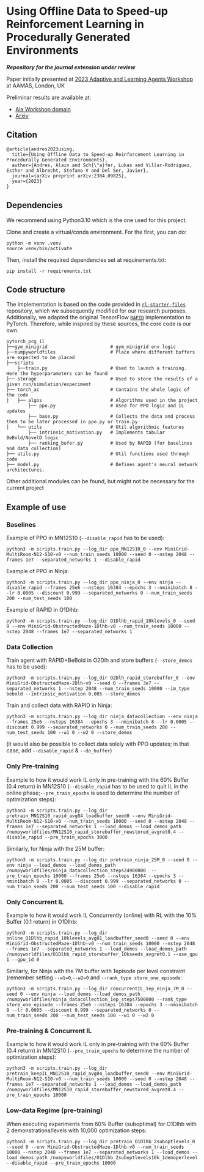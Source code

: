 # Using Offline Data to Speed-up Reinforcement Learning in Procedurally Generated Environments

***Repository for the journal extension under review***

Paper initially presented at [2023 Adaptive and Learning Agents Workshop](https://alaworkshop2023.github.io/#accepted) at AAMAS, London, UK

Preliminar results are available at:
- [Ala Workshop domain](https://alaworkshop2023.github.io/papers/ALA2023_paper_47.pdf)
- [Arxiv](https://arxiv.org/pdf/2304.09825)

## Citation
```
@article{andres2023using,
  title={Using Offline Data to Speed-up Reinforcement Learning in Procedurally Generated Environments},
  author={Andres, Alain and Sch{\"a}fer, Lukas and Villar-Rodriguez, Esther and Albrecht, Stefano V and Del Ser, Javier},
  journal={arXiv preprint arXiv:2304.09825},
  year={2023}
}

```

## Dependencies
We recommend using Python3.10 which is the one used for this project.

Clone and create a virtual/conda environment. For the first, you can do:
```
python -m venv .venv
source venv/bin/activate
```
Then, install the required dependencies set at requirements.txt:
```
pip install -r requirements.txt
```

## Code structure 
The implementation is based on the code provided in [`rl-starter-files`](https://github.com/lcswillems/rl-starter-files) repository, which we subsequently modified for our research purposes. Additionally, we adapted the original TensorFlow [`RAPID`](https://github.com/daochenzha/rapid) implementation to PyTorch. Therefore, while inspired by these sources, the core code is our own.
```
pytorch_pcg_il
├──gym_minigrid                       # gym_minigrid env logic
├──numpyworldfiles                    # Place where different buffers are expected to be placed                      
├──scripts                      
    ├──train.py                       # Used to launch a training. Here the hyperparameters can be found
├── storage                           # Used to store the results of a given run/simulation/experiment
├── torch_ac                          # Contains the whole logic of the code
│   ├── algos                         # Algorithms used in the project
        ├── ppo.py                    # Used for PPO logic and IL updates
        ├── base.py                   # Collects the data and process them to be later processed in ppo.py or train.py
│   └── utils                         # Util algorithmic features
        ├── intrinsic_motivation.py   # Implements tabular BeBold/NovelD logic
        ├── ranking_bufer.py          # Used by RAPID (for baselines and data collection)
├── utils.py                          # Util functions used through code
├── model.py                          # Defines agent's neural network architectures.
```
Other additional modules can be found, but might not be necessary for the current project

## Example of use 

### Baselines
Example of PPO in MN12S10 (```--disable_rapid``` has to be used):
```
python3 -m scripts.train.py --log_dir ppo_MN12S10_0 --env MiniGrid-MultiRoom-N12-S10-v0 --num_train_seeds 10000 --seed 0 --nstep 2048 --frames 1e7 --separated_networks 1 --disable_rapid 
```

Example of PPO in Ninja:
```
python3 -m scripts.train.py --log_dir ppo_ninja_0 --env ninja --disable_rapid --frames 25e6 --nsteps 16384 --epochs 3 --nminibatch 8 --lr 0.0005 --discount 0.999 --separated_networks 0 --num_train_seeds 200 --num_test_seeds 100
```
Example of RAPID in O1Dlhb:
```
python3 -m scripts.train.py --log_dir O1Dlhb_rapid_10klevels_0 --seed 0 --env MiniGrid-ObstructedMaze-1Dlhb-v0 --num_train_seeds 10000 --nstep 2048 --frames 1e7 --separated_networks 1
```

### Data Collection
Train agent with RAPID+BeBold in O2Dlh and store buffers (```--store_demos``` has to be used):
```
python3 -m scripts.train.py --log_dir O2Dlh_rapid_storebuffer_0 --env MiniGrid-ObstructedMaze-2Dlh-v0 --seed 0 --frames 3e7 --separated_networks 1 --nstep 2048 --num_train_seeds 10000 --im_type bebold --intrinsic_motivation 0.005 --store_demos
```
Train and collect data with RAPID in Ninja:
```
python3 -m scripts.train.py --log_dir ninja_datacollection --env ninja  --frames 25e6 --nsteps 16384 --epochs 3 --nminibatch 8 --lr 0.0005 --discount 0.999 --separated_networks 0 --num_train_seeds 200 --num_test_seeds 100 --w1 0 --w2 0 --store_demos 
```
(it would also be possible to collect data solely with PPO updates; in that case, add ```--disable_rapid``` & ```--do_buffer```)

### Only Pre-training
Example to how it would work IL only in pre-training with the 60% Buffer (0.4 return) in MN12S10 (```--disable_rapid``` has to be used to quit IL in the online phase;```--pre_train_epochs``` is used to determine the number of optimization steps):
```
python3 -m scripts.train.py --log_dir pretrain_MN12S10_rapid_avg04_loadbuffer_seed0 --env MiniGrid-MultiRoom-N12-S10-v0 --num_train_seeds 10000 --seed 0 --nstep 2048 --frames 1e7 --separated_networks 1 --load_demos --load_demos_path /numpyworldfiles/MN12S10_rapid_storebuffer_newstored_avgret0.4 --disable_rapid --pre_train_epochs 3000
```
Similarly, for Ninja with the 25M buffer:
```
python3 -m scripts.train.py --log_dir pretrain_ninja_25M_0 --seed 0 --env ninja --load_demos --load_demos_path /numpyworldfiles/ninja_datacollection_steps24900000  --pre_train_epochs 10000 --frames 25e6 --nsteps 16384 --epochs 3 --nminibatch 8 --lr 0.0005 --discount 0.999 --separated_networks 0 --num_train_seeds 200 --num_test_seeds 100 --disable_rapid
```

### Only Concurrent IL
Example to how it would work IL Concurrently (online) with RL with the 10% Buffer (0.1 return) in O1Dlhb:
```
python3 -m scripts.train.py --log_dir online_O1Dlhb_rapid_10klevels_avg01_loadbuffer_seed0 --seed 0 --env MiniGrid-ObstructedMaze-1Dlhb-v0 --num_train_seeds 10000 --nstep 2048 --frames 1e7 --separated_networks 1 --load_demos --load_demos_path /numpyworldfiles/O1Dlhb_rapid_storebuffer_10kseeds_avgret0.1 --use_gpu 1 --gpu_id 0
```
Similarly, for Ninja with the 7M buffer with 1episode per level constraint (remember setting ```--w1=0```,```--w2=0``` and ```--rank_type store_one_episode```:
```
python3 -m scripts.train.py --log_dir concurrentIL_1ep_ninja_7M_0 --seed 0 --env ninja --load_demos --load_demos_path /numpyworldfiles/ninja_datacollection_1ep_steps7500000 --rank_type store_one_episode --frames 25e6 --nsteps 16384 --epochs 3 --nminibatch 8 --lr 0.0005 --discount 0.999 --separated_networks 0 --num_train_seeds 200 --num_test_seeds 100 --w1 0 --w2 0 

```
### Pre-training & Concurrent IL
Example to how it would work IL only in pre-training with the 60% Buffer (0.4 return) in MN12S10 (```--pre_train_epochs``` to determine the number of optimization steps):
```
python3 -m scripts.train.py --log_dir pretrain_keepIL_MN12S10_rapid_avg04_loadbuffer_seed0 --env MiniGrid-MultiRoom-N12-S10-v0 --num_train_seeds 10000 --seed 0 --nstep 2048 --frames 1e7 --separated_networks 1 --load_demos --load_demos_path /numpyworldfiles/MN12S10_rapid_storebuffer_newstored_avgret0.4 --pre_train_epochs 10000
```

### Low-data Regime (pre-training) 
When executing experiments from 60% Buffer (suboptimal) for O1Dlhb with 2 demonstrations/levels with 10,000 optimization steps:
```
python3 -m scripts.train.py --log_dir pretrain_O1Dlhb_2suboptlevels_0 --seed 0 --env MiniGrid-ObstructedMaze-1Dlhb-v0 --num_train_seeds 10000 --nstep 2048 --frames 1e7 --separated_networks 1 --load_demos --load_demos_path /numpyworldfiles/O1Dlhb_2suboptlevels10k_1demoperlevel --disable_rapid --pre_train_epochs 10000
```
